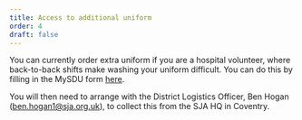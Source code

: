 ```yaml
---
title: Access to additional uniform
order: 4
draft: false
---
```

You can currently order extra uniform if you are a hospital volunteer, where back-to-back shifts make washing your uniform difficult. You can do this by filling in the MySDU form [here](https://forms.office.com/Pages/ResponsePage.aspx?id=-zfQkRRH6E-whGjAg7gZP5_HuEjnvLlMnWBGmV7nzn5UNURSQjVVODlMU0hVV05BN1hCUFRRRkdHMiQlQCN0PWcu).

You will then need to arrange with the District Logistics Officer, Ben Hogan ([ben.hogan1@sja.org.uk](mailto:ben.hogan1@sja.org.uk)), to collect this from the SJA HQ in Coventry.